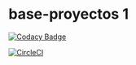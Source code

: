 # base-proyectos 1

[![Codacy Badge](https://api.codacy.com/project/badge/Grade/48d2c1e61c904276a02060d9b36d028c)](https://www.codacy.com/app/AndresFelipeGualdron/PrimerProyectoDespliegue?utm_source=github.com&amp;utm_medium=referral&amp;utm_content=AndresFelipeGualdron/PrimerProyectoDespliegue&amp;utm_campaign=Badge_Grade)

[![CircleCI](https://circleci.com/gh/AndresFelipeGualdron/PrimerProyectoDespliegue.svg?style=svg)](https://circleci.com/gh/AndresFelipeGualdron/PrimerProyectoDespliegue)
